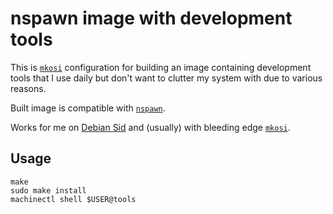 # nspawn image with development tools

This is [`mkosi`](https://github.com/systemd/mkosi) configuration for building
an image containing development tools that I use daily but don't want to
clutter my system with due to various reasons.

Built image is compatible with [`nspawn`](https://www.freedesktop.org/software/systemd/man/systemd-nspawn.html).

Works for me on [Debian Sid](https://wiki.debian.org/DebianUnstable)
and (usually) with bleeding edge [`mkosi`](https://github.com/systemd/mkosi).

## Usage

```
make
sudo make install
machinectl shell $USER@tools
```
